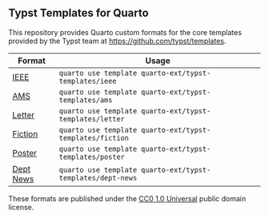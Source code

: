 ## Typst Templates for Quarto

This repository provides Quarto custom formats for the core templates provided by the Typst team at <https://github.com/typst/templates>.

| Format                                                                     | Usage                                                    |
|-------------------------|-----------------------------------------------|
| [IEEE](https://github.com/quarto-ext/typst-templates/tree/main/ieee)           | `quarto use template quarto-ext/typst-templates/ieee`    |
| [AMS](https://github.com/quarto-ext/typst-templates/tree/main/ams)             | `quarto use template quarto-ext/typst-templates/ams`     |
| [Letter](https://github.com/quarto-ext/typst-templates/tree/main/letter)       | `quarto use template quarto-ext/typst-templates/letter`  |
| [Fiction](https://github.com/quarto-ext/typst-templates/tree/main/fiction)     | `quarto use template quarto-ext/typst-templates/fiction` |
| [Poster](https://github.com/quarto-ext/typst-templates/tree/main/poster)       | `quarto use template quarto-ext/typst-templates/poster`  |
| [Dept News](https://github.com/quarto-ext/typst-templates/tree/main/dept-news) | `quarto use template quarto-ext/typst-templates/dept-news` |

These formats are published under the [CC0 1.0 Universal](https://creativecommons.org/publicdomain/zero/1.0/) public domain license.